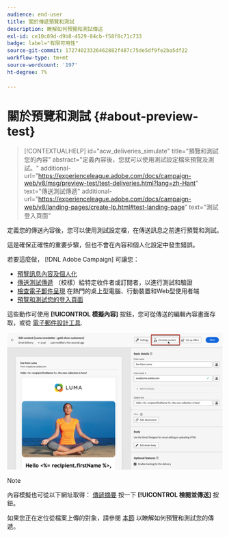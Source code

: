 ```yaml
---
audience: end-user
title: 關於傳遞預覽和測試
description: 瞭解如何預覽和測試傳送
exl-id: ce10c89d-d9b8-4529-84cb-f58f8c71c733
badge: label="有限可用性"
source-git-commit: 17274023326462882f487c75de5df9fe2ba5df22
workflow-type: tm+mt
source-wordcount: '197'
ht-degree: 7%

---
```


# 關於預覽和測試 {#about-preview-test}

>[!CONTEXTUALHELP]
>id="acw_deliveries_simulate"
>title="預覽和測試您的內容"
>abstract="定義內容後，您就可以使用測試設定檔來預覽及測試。"
>additional-url="https://experienceleague.adobe.com/docs/campaign-web/v8/msg/preview-test/test-deliveries.html?lang=zh-Hant" text="傳送測試傳遞"
>additional-url="https://experienceleague.adobe.com/docs/campaign-web/v8/landing-pages/create-lp.html#test-landing-page" text="測試登入頁面"

定義您的傳送內容後，您可以使用測試設定檔，在傳送訊息之前進行預覽和測試。

這是確保正確性的重要步驟，但也不會在內容和個人化設定中發生錯誤。

若要這麼做， [!DNL Adobe Campaign] 可讓您：

* [預覽訊息內容及個人化](preview-content.md)
* [傳送測試傳遞](test-deliveries.md) （校樣）給特定收件者或訂閱者，以進行測試和驗證
* [檢查電子郵件呈現](email-rendering.md) 在熱門的桌上型電腦、行動裝置和Web型使用者端
* [預覽和測試您的登入頁面](../landing-pages/create-lp.md#test-landing-page)

這些動作可使用 **[!UICONTROL 模擬內容]** 按鈕，您可從傳送的編輯內容畫面存取，或從 [電子郵件設計工具](../email/get-started-email-designer.md).

![](assets/simulate-button.png)

>[!NOTE]
>
>內容模擬也可從以下網址取得： [傳遞摘要](../monitor/prepare-send.md) 按一下 **[!UICONTROL 檢閱並傳送]** 按鈕。
>
>如果您正在定位從檔案上傳的對象，請參閱 [本節](../audience/file-audience.md#preview--test-your-email-test) 以瞭解如何預覽和測試您的傳遞。
